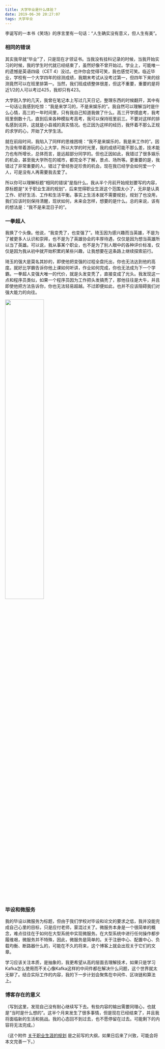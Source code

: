 ```yaml
---
title: 大学毕业是什么体验？
date: 2019-06-30 20:27:07
tags: 大学毕业
---
```


李诞写的一本书《笑场》的序言里有一句话：“人生确实没有意义，但人生有美”。

### 相同的错误

其实我早就“毕业”了，只是现在才领证书。当我没有挂科记录的时候，当我开始实习的时候，我的学生时代就已经结束了，虽然好像不曾开始过。学业上，可能唯一的遗憾是英语四级（CET 4）没过。也许你会觉得可笑，我也感觉可笑。临近毕业，学校有一个大学四年的综测成绩，我期末考试从没考过第一，但四年下来的综测竟然可以在班里排第一。当然，我们班成绩整体很差，但这不重要，重要的是将近1/2的人可以考过425，我却只有423。

大学刚入学的几天，我曾在笔记本上写过几天日记，整理东西的时候翻开，其中有一句话让我感到吃惊：“我是来学习的，不是来娱乐的”。我自然可以理解当时是什么心情，高三的一年时间里，只有我自己知道我做了什么。高三开学摸底考，我考班里倒数十几，直到后来各种模拟考高考，我可以保持班里前三。不要对这样的排名感到诧异，这就是小县城的真实情况。也正因为这样的经历，我怀着不那么正规的求学的心，开始了大学生活。

就在前段时间，我陷入了同样的思维困境：“我不是来娱乐的，我是来工作的”。因为没有带着游玩的心上大学，所以大学的时光里，我的成绩可能不那么差，技术能力也有所增长，总体而言，是远超部分同学的。但也正因如此，我错过了很多娱乐的机会，甚至我大学所在的城市，都完全不了解，景点、场所等。更重要的是，我错过了非常重要的人，错过了曾经弥足珍贵的机会。现在我已经学会如何爱一个人，可是没有人再需要我去爱了。

所以你可以理解标题“相同的错误”是指什么。我从半个月前开始规划要写的内容，原标题是“关于职业生涯的规划”，后来觉得职业生涯这个范围太小了，无非是认真工作、好好生活、工作和生活平衡。事实上生活本就不需要规划，规划了也没用，我们应该时刻保持清醒，现状如何，未来会怎样，想要的是什么。总的来说，该有的想法是：“我不是来混日子的”。

### 一拳超人

我换了个头像。他说，“我变秃了，也变强了”。琦玉因为感兴趣而当英雄，不是为了被更多人认识和崇拜，也不是为了英雄协会的丰厚待遇，仅仅是因为想当英雄所以当了英雄。可以说，我从事某个职业，也不是为了别人眼中的各种评价标准，仅仅是因为我从初中就开始积累的某些兴趣，让我想要在这条路上继续探索前行。

琦玉的强大是莫名其妙的，即使他把变强的过程全盘托出，你也无法达到他的高度。就好比学霸告诉你他上课如何听讲，作业如何完成，你也无法成为下一个学霸。一拳超人变强大唯一的代价，就是头发变秃了，直接变成了光头。我发现这一点和程序员类似，如果一个程序员因为工作把头发搞秃了，那他往往是大牛，并且即使他把方法告诉你，你也无法轻易超越。不过即便如此，也并不应该阻碍我们对强大能力的向往。

<img src="avatar_origin.jpg" width="50%" height="50%">

### 毕设和微服务

我的毕设以微服务为标题，但由于我们学校对毕设和论文的要求之低，我并没能完成自己心里的目标，只是应付老师，蒙混过关了。微服务本身是一个很简单的概念，难点往往在于如何在大型系统中实现微服务。在大型系统中进行任何操作都步履维艰，微服务并不特殊，因此，微服务是简单的。关于注册中心、配置中心、负载均衡、断路器什么的，可能在不久的将来，这个博客上就会出现关于它们的文章。

学习应该关注本质，是抽象的，我更希望从高的层面去理解技术，如果只是学习Kafka怎么使用而不关心像Kafka这样的中间件都在解决什么问题，这个世界就太无聊了。结合实际工作的内容，我的下一步计划会聚焦在中间件、区块链和算法上。

### 博客存在的意义

（写到这里，发现自己没有耐心继续写下去。有些内容的输出需要同理心，也就是“当时是什么想的”。这半个月来发生了很多事情，但是现在已经结束了，并且我将面临新的生活和挑战。我的心态回不到过去，也不愿停留在过去。可能剩下的内容将无法完成。）

（这个附件 [关于职业生涯的规划](./关于职业生涯的规划.pdf) 是之前写的大纲，如果日后来了兴致，可能会将本文完善一下。）
